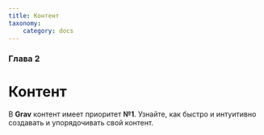 ```yaml
---
title: Контент
taxonomy:
    category: docs
---
```


### Глава 2

# Контент

В **Grav** контент имеет приоритет **№1**.  Узнайте, как быстро и интуитивно создавать и упорядочивать свой контент.
